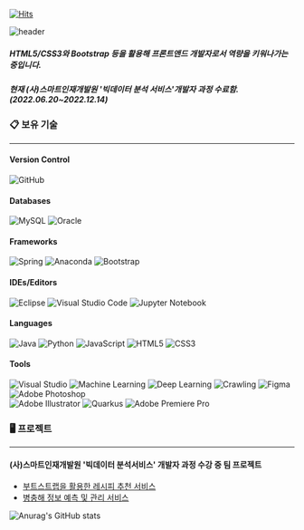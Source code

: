 [![Hits](https://hits.seeyoufarm.com/api/count/incr/badge.svg?url=https%3A%2F%2Fgithub.com%2Ficecandywell&count_bg=%2379C83D&title_bg=%23555555&icon=iconify.svg&icon_color=%23E7E7E7&title=YoungJi&edge_flat=false)](https://hits.seeyoufarm.com)


![header](https://capsule-render.vercel.app/api?type=cylinder&color=FFE5CC&text=어제보다%20오늘%20더%20성장하는%20프론트앤드%20개발자!&fontSize=40&&fontColor=000000)

##### HTML5/CSS3와 Bootstrap 등을 활용해 프론트앤드 개발자로서 역량을 키워나가는 중입니다.
##### 현재 (사)스마트인재개발원 '빅데이터 분석 서비스'개발자 과정 수료함. (2022.06.20~2022.12.14)


### 📋 보유 기술
---
#### Version Control
![GitHub](https://img.shields.io/badge/github-%23121011.svg?style=for-the-badge&logo=github&logoColor=white)

#### Databases
![MySQL](https://img.shields.io/badge/mysql-%231572B0.svg?style=for-the-badge&logo=mysql&logoColor=white)
![Oracle](https://img.shields.io/badge/oracle-%23E34F26.svg?style=for-the-badge&logo=oracle&logoColor=white)

#### Frameworks
![Spring](https://img.shields.io/badge/spring-%236DB33F.svg?style=for-the-badge&logo=spring&logoColor=white)
![Anaconda](https://img.shields.io/badge/Anaconda-%2344A833.svg?style=for-the-badge&logo=anaconda&logoColor=white)
![Bootstrap](https://img.shields.io/badge/bootstrap-%23563D7C.svg?style=for-the-badge&logo=bootstrap&logoColor=white)

#### IDEs/Editors
![Eclipse](https://img.shields.io/badge/Eclipse-FE7A16.svg?style=for-the-badge&logo=Eclipse&logoColor=white)
![Visual Studio Code](https://img.shields.io/badge/Visual%20Studio%20Code-0078d7.svg?style=for-the-badge&logo=visual-studio-code&logoColor=white)
![Jupyter Notebook](https://img.shields.io/badge/jupyter-%23FA0F00.svg?style=for-the-badge&logo=jupyter&logoColor=white)

#### Languages
![Java](https://img.shields.io/badge/java-%23ED8B00.svg?style=for-the-badge&logo=Java&logoColor=white)
![Python](https://img.shields.io/badge/python-3670A0?style=for-the-badge&logo=python&logoColor=ffdd54)
![JavaScript](https://img.shields.io/badge/javascript-%23323330.svg?style=for-the-badge&logo=javascript&logoColor=%23F7DF1E)
![HTML5](https://img.shields.io/badge/html5-%23E34F26.svg?style=for-the-badge&logo=html5&logoColor=white)
![CSS3](https://img.shields.io/badge/css3-%231572B6.svg?style=for-the-badge&logo=css3&logoColor=white)

#### Tools
![Visual Studio](https://img.shields.io/badge/Visual%20Studio-5C2D91.svg?style=for-the-badge&logo=visual-studio&logoColor=white)
![Machine Learning](https://img.shields.io/badge/Machine%20Learning-%23606060.svg?style=for-the-badge)
![Deep Learning](https://img.shields.io/badge/Deep%20Learning-%23808080.svg?style=for-the-badge)
![Crawling](https://img.shields.io/badge/Crawling-%23A0A0A0.svg?style=for-the-badge)
![Figma](https://img.shields.io/badge/Figma-%23F24E1E.svg?style=for-the-badge&logo=Figma&logoColor=white)
![Adobe Photoshop](https://img.shields.io/badge/Adobe%20Photoshop-%2331A8FF.svg?style=for-the-badge&logo=Adobe-Photoshop&logoColor=white)   
![Adobe Illustrator](https://img.shields.io/badge/Adobe%20Illustrator-%23FF9A00.svg?style=for-the-badge&logo=Adobe-Illustrator&logoColor=white)
![Quarkus](https://img.shields.io/badge/Quarkus-%234695EB.svg?style=for-the-badge&logo=Quarkus&logoColor=white)
![Adobe Premiere Pro](https://img.shields.io/badge/Adobe%20Premiere%20Pro-%2331A8FF.svg?style=for-the-badge&logo=Adobe-Premiere-Pro&logoColor=white)

### 🖥️ 프로젝트
---

#### (사)스마트인재개발원 '빅데이터 분석서비스' 개발자 과정 수강 중 팀 프로젝트
   - [부트스트랩을 활용한 레시피 추천 서비스](https://github.com/icecandywell/recetA)
   - [병충해 정보 예측 및 관리 서비스](https://github.com/icecandywell/ASNJ_test)

<!-- 1. 개인 프로젝트
  - [일정 관리 웹사이트_진행중](https://github.com/kdn00/SpringProject)

2. 팀 프로젝트
  - [피카츄 육성 게임](https://github.com/kdn00/Pika-Project)
  - [부트스트랩을 활용한 레시피 추천 서비스](https://github.com/kdn00/recetA)
  - [병충해 정보 예측 및 관리 서비스_진행중](https://github.com/2022-SMHRD-KDT-DCX-BIgData-1/Alsseulnongjab) -->

![Anurag's GitHub stats](https://github-readme-stats.vercel.app/api?username=icecandywell&show_icons=true&bg_color=00000000)

<!-- [![Top Langs](https://github-readme-stats.vercel.app/api/top-langs/?username=icecandywell&layout=compact)](https://github.com/icecandywell/github-readme-stats) -->


<!--[![Top Langs](https://github-readme-stats.vercel.app/api/top-langs/?username=kdn00&layout=compact&theme=tokyonight)](https://github.com/anuraghazra/github-readme-stats)-->



<!-- [![Solved.ac
프로필](http://mazassumnida.wtf/api/v2/generate_badge?boj=icecandywell)](https://solved.ac/icecandywell)
![Footer](https://capsule-render.vercel.app/api?type=waving&color=gradient&customColorList=20&height=200&section=footer)-->


<!--
**icecandywell/icecandywell** is a ✨ _special_ ✨ repository because its `README.md` (this file) appears on your GitHub profile.

Here are some ideas to get you started:

- 🔭 I’m currently working on ...
- 🌱 I’m currently learning ...
- 👯 I’m looking to collaborate on ...
- 🤔 I’m looking for help with ...
- 💬 Ask me about ...
- 📫 How to reach me: ...
- 😄 Pronouns: ...
- ⚡ Fun fact: ...
-->
